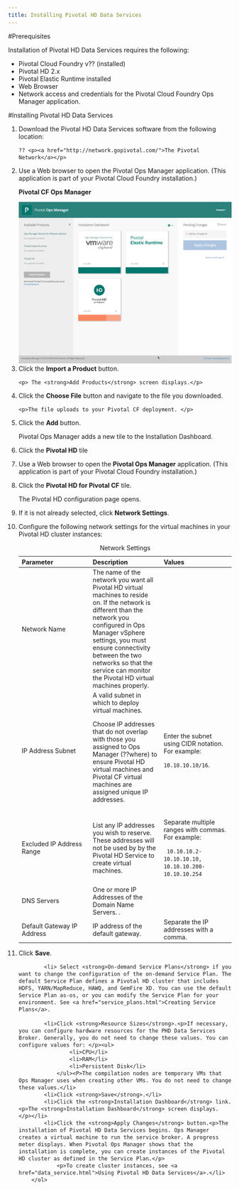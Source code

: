 ```yaml
---
title: Installing Pivotal HD Data Services
---
```


#Prerequisites

Installation of Pivotal HD Data Services requires the following:

* Pivotal Cloud Foundry v?? (installed)
* Pivotal HD 2.x
* Pivotal Elastic Runtime installed
* Web Browser
* Network access and credentials for the Pivotal Cloud Foundry Ops Manager application. 

#Installing Pivotal HD Data Services

<ol>
<li>Download the Pivotal HD Data Services software from the following location:

	?? <p><a href="http://network.gopivotal.com/">The Pivotal Network</a></p>
</li>
<li>Use a Web browser to open the Pivotal Ops Manager application. (This application is part of your Pivotal Cloud Foundry installation.)
<p><strong>Pivotal CF Ops Manager</strong></p>
<img src="images/ops_manager_large.png" align="left/">

</li>

<li> Click the <strong>Import a Product</strong> button.

	<p> The <strong>Add Products</strong> screen displays.</p>
</li>
<li>Click the <strong>Choose File</strong> button and navigate to the file you downloaded.

	<p>The file uploads to your Pivotal CF deployment. </p>
</li>
<li> Click the <strong>Add</strong> button.
</li>
	<p>Pivotal Ops Manager adds a new tile to the Installation Dashboard. </p>
<li>Click the <strong>Pivotal HD</strong> tile
</li>
 <li>
            <p>Use a Web browser to open the <strong>Pivotal Ops Manager</strong> application. (This application is part of your Pivotal Cloud Foundry installation.)</p>
            </li>
            <li>
                <p>Click the <strong>Pivotal HD for Pivotal CF</strong> tile.</p>
                <p>The Pivotal HD configuration page opens.</p>
            </li>
            <li>
                <p>If it is not already selected, click <strong>Network Settings</strong>.</p>
            </li>
            <li>
                <p>Configure the following network settings for the virtual machines in your Pivotal HD cluster instances:</p>
                <table
                    frame="void">
                    <caption>Network Settings</caption>
                    <col
                        width="33%" />
                    <col
                        width="33%" />
                    <col
                        width="33%" />
                    <thead>
                        <tr>
                            <th>Parameter</th>
                            <th>Description</th>
                            <th>Values</th>
                        </tr>
                    </thead>
                    <tbody>
                        <tr>
                            <td>Network Name</td>
                            <td>The name of the network you want all Pivotal HD virtual machines to reside on. If the network is different than the network you configured in Ops Manager vSphere settings, you must ensure connectivity between the two networks so that the service can monitor the Pivotal HD virtual machines properly.</td>
                            <td></td>
                        </tr>
                        <tr>
                            <td>IP Address Subnet</td>
                            <td>A valid subnet in which to deploy virtual machines. <p>Choose IP addresses that do not overlap with those you assigned to Ops Manager (??where) to ensure Pivotal HD virtual machines and Pivotal CF virtual machines are assigned unique IP addresses.</p></td>
                            <td>
                                <p>Enter the subnet using CIDR notation. For example:</p>
                                <p>
                                    <code>10.10.10.10/16</code>. </p>
                            </td>
                        </tr>
                        <tr>
                            <td>Excluded IP Address Range</td>
                            <td>List any IP addresses you wish to reserve. These addresses will not be used by  by the Pivotal HD Service  to create virtual machines. </td>
                            <td>
                                <p>Separate multiple ranges with commas. For example:</p>
                                <p><code> 10.10.10.2-10.10.10.10, 10.10.10.200-10.10.10.254</code></p>
                            </td>
                        </tr>
                        <tr>
                            <td>DNS Servers</td>
                            <td>One or more IP Addresses of the Domain Name Servers. .</td>
                            <td></td>
                        </tr>
                        <tr>
                            <td>Default Gateway IP Address</td>
                            <td>IP address of the default gateway.</td>
                            <td>Separate the IP addresses with a comma.</td>
                        </tr>
                    </tbody>
                </table>
            </li>
            <li>
                <p>Click <strong>Save</strong>.</p>
            </li>
			
			<li> Select <strong>On-demand Service Plans</strong> if you want to change the configuration of the on-demand Service Plan. The default Service Plan defines a Pivotal HD cluster that includes HDFS, YARN/MapReduce, HAWQ, and GemFire XD. You can use the default Service Plan as-os, or you can modify the Service Plan for your environment. See <a href="service_plans.html">Creating Service Plans</a>.

            <li>Click <strong>Resource Sizes</strong>.<p>If necessary, you can configure hardware resources for the PHD Data Services Broker. Generally, you do not need to change these values. You can configure values for: </p><ul>
                    <li>CPU</li>
                    <li>RAM</li>
                    <li>Persistent Disk</li>
                </ul><P>The compilation nodes are temporary VMs that Ops Manager uses when creating other VMs. You do not need to change these values.</li>
            <li>Click <strong>Save</strong>.</li>
            <li>Click the <strong>Installation Dashboard</strong> link.<p>The <strong>Installation Dashboard</strong> screen displays. </p></li>
            <li>Click the <strong>Apply Changes</strong> button.<p>The installation of Pivotal HD Data Services begins. Ops Manager creates a virtual machine to run the service broker. A progress meter displays. When Pivotal Ops Manager shows that the installation is complete, you can create instances of the Pivotal HD cluster as defined in the Service Plan.</p>
				<p>To create cluster instances, see <a href="data_service.html">Using Pivotal HD Data Services</a>.</li>
		</ol>



